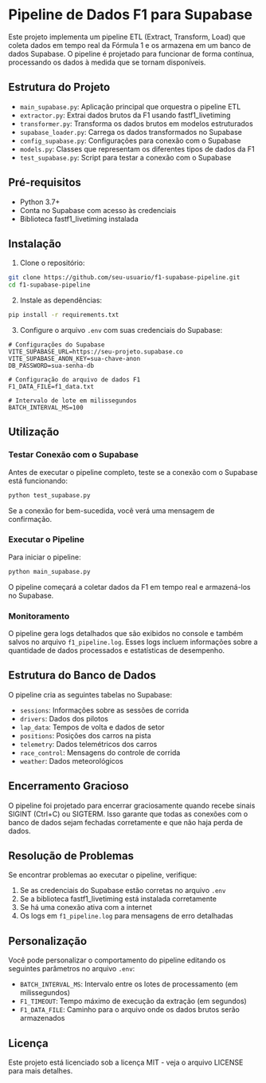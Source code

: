 # Pipeline de Dados F1 para Supabase

Este projeto implementa um pipeline ETL (Extract, Transform, Load) que coleta dados em tempo real da Fórmula 1 e os armazena em um banco de dados Supabase. O pipeline é projetado para funcionar de forma contínua, processando os dados à medida que se tornam disponíveis.

## Estrutura do Projeto

- `main_supabase.py`: Aplicação principal que orquestra o pipeline ETL
- `extractor.py`: Extrai dados brutos da F1 usando fastf1_livetiming
- `transformer.py`: Transforma os dados brutos em modelos estruturados
- `supabase_loader.py`: Carrega os dados transformados no Supabase
- `config_supabase.py`: Configurações para conexão com o Supabase
- `models.py`: Classes que representam os diferentes tipos de dados da F1
- `test_supabase.py`: Script para testar a conexão com o Supabase

## Pré-requisitos

- Python 3.7+
- Conta no Supabase com acesso às credenciais
- Biblioteca fastf1_livetiming instalada

## Instalação

1. Clone o repositório:
```bash
git clone https://github.com/seu-usuario/f1-supabase-pipeline.git
cd f1-supabase-pipeline
```

2. Instale as dependências:
```bash
pip install -r requirements.txt
```

3. Configure o arquivo `.env` com suas credenciais do Supabase:
```
# Configurações do Supabase
VITE_SUPABASE_URL=https://seu-projeto.supabase.co
VITE_SUPABASE_ANON_KEY=sua-chave-anon
DB_PASSWORD=sua-senha-db

# Configuração do arquivo de dados F1
F1_DATA_FILE=f1_data.txt

# Intervalo de lote em milissegundos
BATCH_INTERVAL_MS=100
```

## Utilização

### Testar Conexão com o Supabase

Antes de executar o pipeline completo, teste se a conexão com o Supabase está funcionando:

```bash
python test_supabase.py
```

Se a conexão for bem-sucedida, você verá uma mensagem de confirmação.

### Executar o Pipeline

Para iniciar o pipeline:

```bash
python main_supabase.py
```

O pipeline começará a coletar dados da F1 em tempo real e armazená-los no Supabase.

### Monitoramento

O pipeline gera logs detalhados que são exibidos no console e também salvos no arquivo `f1_pipeline.log`. Esses logs incluem informações sobre a quantidade de dados processados e estatísticas de desempenho.

## Estrutura do Banco de Dados

O pipeline cria as seguintes tabelas no Supabase:

- `sessions`: Informações sobre as sessões de corrida
- `drivers`: Dados dos pilotos
- `lap_data`: Tempos de volta e dados de setor
- `positions`: Posições dos carros na pista
- `telemetry`: Dados telemétricos dos carros
- `race_control`: Mensagens do controle de corrida
- `weather`: Dados meteorológicos

## Encerramento Gracioso

O pipeline foi projetado para encerrar graciosamente quando recebe sinais SIGINT (Ctrl+C) ou SIGTERM. Isso garante que todas as conexões com o banco de dados sejam fechadas corretamente e que não haja perda de dados.

## Resolução de Problemas

Se encontrar problemas ao executar o pipeline, verifique:

1. Se as credenciais do Supabase estão corretas no arquivo `.env`
2. Se a biblioteca fastf1_livetiming está instalada corretamente
3. Se há uma conexão ativa com a internet
4. Os logs em `f1_pipeline.log` para mensagens de erro detalhadas

## Personalização

Você pode personalizar o comportamento do pipeline editando os seguintes parâmetros no arquivo `.env`:

- `BATCH_INTERVAL_MS`: Intervalo entre os lotes de processamento (em milissegundos)
- `F1_TIMEOUT`: Tempo máximo de execução da extração (em segundos)
- `F1_DATA_FILE`: Caminho para o arquivo onde os dados brutos serão armazenados

## Licença

Este projeto está licenciado sob a licença MIT - veja o arquivo LICENSE para mais detalhes.